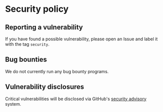 # Security policy

## Reporting a vulnerability

If you have found a possible vulnerability, please open an Issue and label it with the tag `security`.

## Bug bounties

We do not currently run any bug bounty programs.

## Vulnerability disclosures

Critical vulnerabilities will be disclosed via GitHub's
[security advisory](https://github.com/adamhadani/mockstack/security) system.
